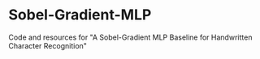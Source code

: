 # Sobel-Gradient-MLP
Code and resources for "A Sobel-Gradient MLP Baseline for Handwritten Character Recognition"
